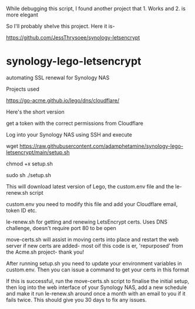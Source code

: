 While debugging this script, I found another project that 1. Works and 2. is more elegant

So I'll probably shelve this project. Here it is-

https://github.com/JessThrysoee/synology-letsencrypt



# synology-lego-letsencrypt

automating SSL renewal for Synology NAS

Projects used

https://go-acme.github.io/lego/dns/cloudflare/


Here's the short version

get a token with the correct permissions from Cloudflare

Log into your Synology NAS using SSH and execute

wget https://raw.githubusercontent.com/adamphetamine/synology-lego-letsencrypt/main/setup.sh

chmod +x setup.sh

sudo sh ./setup.sh

This will download latest version of Lego, the custom.env file and the le-renew.sh script

custom.env you need to modify this file and add your Cloudflare email, token ID etc.

le-renew.sh for getting and renewing LetsEncrypt certs. Uses DNS challenge, doesn't require port 80 to be open

move-certs.sh will assist in moving certs into place and restart the web server if new certs are added- most oif this code is er, 'repurposed' from the Acme.sh project- thank you!

After running setup.sh you need to update your environment variables in custom.env. Then you can issue a command to get your certs in this format

If this is successful, run the move-certs.sh script to finalise the initial setup, then log into the web interface of your Synology NAS, add a new schedule and make it run le-renew.sh around once a month with an email to you if it fails twice. This should give you 30 days to fix any issues.




